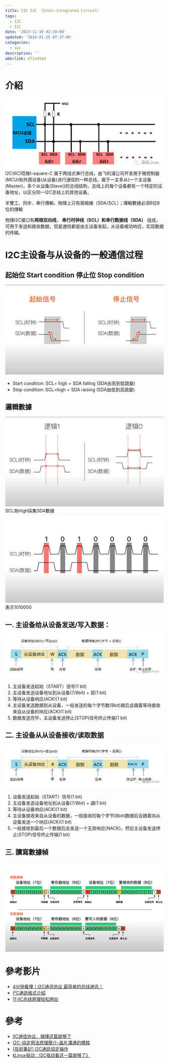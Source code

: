 ```yaml
---
title: IIC I2C （Inter-Integrated Circuit）
tags:
  - I2C
  - IIC
date: '2023-11-19 02:38:00'
updated: '2024-01-25 07:37:06'
categories:
  - soc
description: ''
abbrlink: d71a458d
---
```

# 介紹
![](/images/20231119013103.png)
I2C(IIC)唸做I-square-C 属于两线式串行总线，由飞利浦公司开发用于微控制器(MCU)和外围设备(从设备)进行通信的一种总线，属于一主多从(一个主设备(Master)，多个从设备(Slave))的总线结构，总线上的每个设备都有一个特定的设备地址，以区分同一I2C总线上的其他设备。

半雙工、同步、串行傳輸，物理上只有兩根線（SDA/SCL）；傳輸數據必須8位8位的傳輸
 <!-- more -->
 
物理I2C接口有**两根双向线**， **串行时钟线（SCL）和串行数据线（SDA）** 组成，可用于发送和接收数据，但是通信都是由主设备发起，从设备被动响应，实现数据的传输。

# I2C主设备与从设备的一般通信过程
## 起始位 Start condition 停止位 Stop condition
![](/images/20231119013140.png)
* Start condition: SCL= high + SDA falling (SDA由高到低跳變)
* Stop condition: SCL=high + SDA raising (SDA由低到高跳變)

## 邏輯數據
![](/images/20231119013159.png)
SCL為High採集SDA數據
![](/images/20231119013218.png)
表示1010000  

## 一. 主设备给从设备发送/写入数据：
![](/images/20231119013233.png)
1. 主设备发送起始（START）信号(1 bit)
2. 主设备发送设备地址到从设备(7/8bit) + 寫(1 bit)
3. 等待从设备响应(ACK)(1 bit)
4. 主设备发送数据到从设备，一般发送的每个字节数(8bit)据后会跟着等待接收来自从设备的响应(ACK)(1 bit)
5. 数据发送完毕，主设备发送停止(STOP)信号终止传输(1 bit)

## 二. 主设备从从设备接收/读取数据
![](/images/20231119013244.png)
1. 设备发送起始（START）信号(1 bit)
2. 主设备发送设备地址到从设备(7/8bit) + 讀(1 bit)
3. 等待从设备响应(ACK)(1 bit)
4. 主设备接收来自从设备的数据，一般接收的每个字节(8bit)数据后会跟着向从设备发送一个响应(ACK)(1 bit)
5. 一般接收到最后一个数据后会发送一个无效响应(NACK)，然后主设备发送停止(STOP)信号终止传输(1 bit)

## 三. 讀寫數據幀
![](/images/20231119013257.png)

# 參考影片
* [4分钟看懂！I2C通讯协议 最简单的总线通讯！](https://www.youtube.com/watch?v=u62_Rjd5oMY)
* [I²C通訊格式介紹](https://www.youtube.com/watch?v=oPrfi_HCtjY)
* [11 IIC总线原理轻松明白](https://www.youtube.com/watch?v=FamlCPP2J4o)

# 參考
* [IIC通信协议，搞懂这篇就够了](https://zhuanlan.zhihu.com/p/503219395)
* [I2C-協定用法原理簡介-晶片溝通的橋樑](https://www.strongpilab.com/i2c-introduction/)
* [[技術筆記] I2C通訊協定操作](https://medium.com/weiting-tw/%E6%8A%80%E8%A1%93%E7%AD%86%E8%A8%98-i2c%E9%80%9A%E8%A8%8A%E5%8D%94%E5%AE%9A%E6%93%8D%E4%BD%9C-36d4dad0c9b3)
* [《Linux驱动：I2C驱动看这一篇就够了》](https://zhuanlan.zhihu.com/p/575318033)